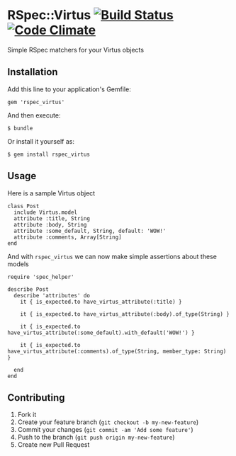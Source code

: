 # RSpec::Virtus [![Build Status](https://travis-ci.org/simonoff/rspec_virtus.png?branch=master)](https://travis-ci.org/simonoff/rspec_virtus) [![Code Climate](https://codeclimate.com/github/simonoff/rspec_virtus.png)](https://codeclimate.com/github/simonoff/rspec_virtus)

Simple RSpec matchers for your Virtus objects

## Installation

Add this line to your application's Gemfile:

    gem 'rspec_virtus'

And then execute:

    $ bundle

Or install it yourself as:

    $ gem install rspec_virtus

## Usage

Here is a sample Virtus object

    class Post
      include Virtus.model
      attribute :title, String
      attribute :body, String
      attribute :some_default, String, default: 'WOW!'
      attribute :comments, Array[String]
    end

And with `rspec_virtus` we can now make simple assertions about these models

    require 'spec_helper'

    describe Post
      describe 'attributes' do
        it { is_expected.to have_virtus_attribute(:title) }

        it { is_expected.to have_virtus_attribute(:body).of_type(String) }

        it { is_expected.to have_virtus_attribute(:some_default).with_default('WOW!') }

        it { is_expected.to have_virtus_attribute(:comments).of_type(String, member_type: String) }

      end
    end

## Contributing

1. Fork it
2. Create your feature branch (`git checkout -b my-new-feature`)
3. Commit your changes (`git commit -am 'Add some feature'`)
4. Push to the branch (`git push origin my-new-feature`)
5. Create new Pull Request
